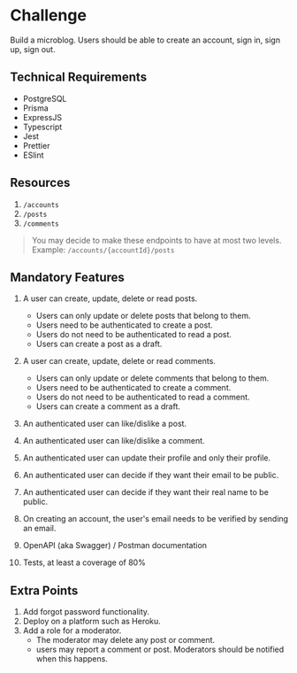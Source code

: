 # Challenge

Build a microblog. Users should be able to create an account, sign in, sign up, sign out.

## Technical Requirements

- PostgreSQL
- Prisma
- ExpressJS
- Typescript
- Jest
- Prettier
- ESlint

## Resources

1. `/accounts`
2. `/posts`
3. `/comments`

> You may decide to make these endpoints to have at most two levels.
> Example: `/accounts/{accountId}/posts`

## Mandatory Features

1. A user can create, update, delete or read posts.

   - Users can only update or delete posts that belong to them.
   - Users need to be authenticated to create a post.
   - Users do not need to be authenticated to read a post.
   - Users can create a post as a draft.

2. A user can create, update, delete or read comments.

   - Users can only update or delete comments that belong to them.
   - Users need to be authenticated to create a comment.
   - Users do not need to be authenticated to read a comment.
   - Users can create a comment as a draft.

3. An authenticated user can like/dislike a post.

4. An authenticated user can like/dislike a comment.

5. An authenticated user can update their profile and only their profile.

6. An authenticated user can decide if they want their email to be public.

7. An authenticated user can decide if they want their real name to be public.

8. On creating an account, the user's email needs to be verified by sending an email.

9. OpenAPI (aka Swagger) / Postman documentation

10. Tests, at least a coverage of 80%

## Extra Points

1. Add forgot password functionality.
2. Deploy on a platform such as Heroku.
3. Add a role for a moderator.
   - The moderator may delete any post or comment.
   - users may report a comment or post. Moderators should be notified when this happens.
